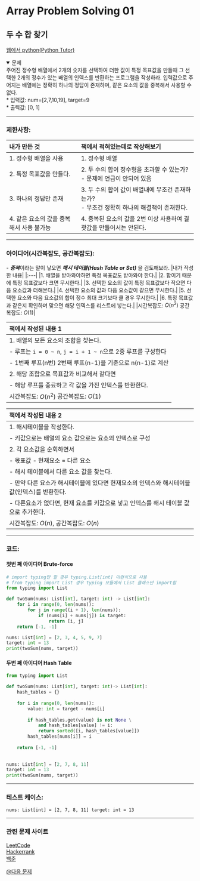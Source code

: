 # Array Problem Solving 01

## 두 수 합 찾기

[웹에서 python(Python Tutor)](https://www.pythontutor.com)

<details open>
    <summary>문제</summary>
    주어진 정수형 배열에서 2개의 숫자를 선택하여 더한 값이 특정 목표값을 만들때 그 선택한 2개의 정수가 있는 배열의 인덱스를 반환하는 프로그램을 작성하라.
    입력값으로 주어지는 배열에는 정확히 하나의 정답이 존재하며, 같은 요소의 값을 중복해서 사용할 수 없다.<br/>
    * 입력값: num=[2,7,10,19], target=9<br/>
    * 출력값: [0, 1]   
</details>

***
### 제한사항:
| 내가 만든 것 | 책에서 적혀있는데로 작상해보기 |
|:---|:---|
|1. 정수형 배열을 사용| 1. 정수형 배열
|2. 특정 목표값을 만들다.| 2. 두 수의 합이 정수형을 초과할 수 있는가?<br/> - 문제에 언급이 안되어 있음
|3. 하나의 정답만 존재| 3. 두 수의 합이 값이 배열내에 무조건 존재하는가?<br/> - 무조건 정확히 하나의 해결책이 존재한다.
|4. 같은 요소의 값을 중복해서 사용 불가능| 4. 중복된 요소의 값을 2번 이상 사용하여 결괏값을 만들어서는 안된다.
***
### 아이디어(시간복잡도, 공간복잡도):
\- ***중복***이라는 말이 낳오면 ***해시 테이블(Hash Table or Set)*** 을 검토해보라.
|내가 작성한 내용|
|:---|
|1. 배열을 받아와야하면 특정 목표값도 받아와야 한다.|
|2. 합이기 때문에 특정 목표값보다 크면 무시한다.|
|3. 선택한 요소의 값이 특정 목표값보다 작으면 다음 요소값과 더해본다.|
|4. 선택한 요소의 값과 다음 요소값이 같으면 무시한다.|
|5. 선택한 요소와 다음 요소값의 합이 정수 최대 크기보다 클 경우 무시한다.|
|6. 특정 목표값과 같은지 확인하며 맞으면 해당 인덱스를 리스트에 넣는다.|
|시간복잡도: $O(n^2)$ 공간복잡도: $O(1)$|

|책에서 작성된 내용 1|
|:---|
|1. 배열의 모든 요소의 조합을 찾는다.|
| - 루프는 `i = 0 ~ n`, `j = i + 1 ~ n`으로 2중 루프를 구성한다|
| - 1번째 루프(n번) 2번째 루프(n-1)을 기준으로 n(n-1)로 계산|
|2. 해당 조합으로 목표값과 비교해서 같다면|
|- 해당 루프를 종료하고 각 값을 가진 인덱스를 반환한다.|
|시간복잡도: $O(n^2)$ 공간복잡도: $O(1)$|

|책에서 작성된 내용 2|
|:---|
|1. 해시테이블을 작성한다.|
|- 키값으로는 배열의 요소 값으로는 요소의 인덱스로 구성|
|2. 각 요소값을 순회하면서|
|- 몫표값 - 현재요소 = 다른 요소|
|- 해시 테이블에서 다른 요소 값을 찾는다.|
|- 만약 다른 요소가 해시테이블에 있다면 현재요소의 인덱스와 해시테이블 값(인덱스)를 반환한다.|
|- 다른요소가 없다면, 현재 요소를 키값으로 넣고 인덱스를 해시 테이블 값으로 추가한다.|
|시간복잡도: $O(n)$, 공간복잡도: $O(n)$|

***
### 코드:
#### 첫번 째 아이디어 Brute-force
```python
# import typing만 할 경우 typing.List[int] 이런식으로 사용
# from typing import List 경우 typing 모듈에서 List 클래스만 import함
from typing import List

def twoSum(nums: List[int], target: int) -> List[int]:
    for i in range(0, len(nums)):
        for j in range((i + 1), len(nums)):
            if (nums[i] + nums[j]) is target:
                return [i, j]
    return [-1, -1]

nums: List[int] = [2, 3, 4, 5, 9, 7]
target: int = 13
print(twoSum(nums, target))
```
#### 두번 째 아이디어 Hash Table
```python
from typing import List

def twoSum(nums: List[int], target: int)-> List[int]:
    hash_tables = {}
    
    for i in range(0, len(nums)):
        value: int = target - nums[i]
        
        if hash_tables.get(value) is not None \
            and hash_tables[value] != i:
            return sorted([i, hash_tables[value]])
        hash_tables[nums[i]] = i
        
    return [-1, -1]
    
    
nums: List[int] = [2, 7, 8, 11]
target: int = 13
print(twoSum(nums, target))
```
***
### 테스트 케이스:
```
nums: List[int] = [2, 7, 8, 11] target: int = 13
```
***
### 관련 문제 사이트
[LeetCode](https://leetcode.com/problems/two-sum)   
[Hackerrank](https://www.hackerrank.com/challenges/pairs/problem)   
[백준](https://www.acmicpc.net/problem/3273)   

[@다음 문제](20230409-array-data-structure-problem-solving-02.md)   
